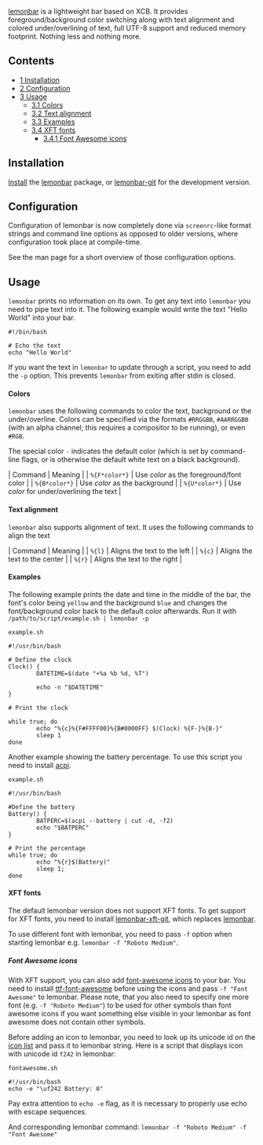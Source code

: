 [lemonbar](https://github.com/LemonBoy/bar) is a lightweight bar based on XCB. It provides foreground/background color switching along with text alignment and colored under/overlining of text, full UTF-8 support and reduced memory footprint. Nothing less and nothing more.

## Contents

*   [1 Installation](#Installation)
*   [2 Configuration](#Configuration)
*   [3 Usage](#Usage)
    *   [3.1 Colors](#Colors)
    *   [3.2 Text alignment](#Text_alignment)
    *   [3.3 Examples](#Examples)
    *   [3.4 XFT fonts](#XFT_fonts)
        *   [3.4.1 Font Awesome icons](#Font_Awesome_icons)

## Installation

[Install](/index.php/Install "Install") the [lemonbar](https://aur.archlinux.org/packages/lemonbar/) package, or [lemonbar-git](https://aur.archlinux.org/packages/lemonbar-git/) for the development version.

## Configuration

Configuration of lemonbar is now completely done via `screenrc`-like format strings and command line options as opposed to older versions, where configuration took place at compile-time.

See the man page for a short overview of those configuration options.

## Usage

`lemonbar` prints no information on its own. To get any text into `lemonbar` you need to pipe text into it. The following example would write the text "Hello World" into your bar.

```
#!/bin/bash

# Echo the text
echo "Hello World"

```

If you want the text in `lemonbar` to update through a script, you need to add the `-p` option. This prevents `lemonbar` from exiting after stdin is closed.

#### Colors

`lemonbar` uses the following commands to color the text, background or the under/overline. Colors can be specified via the formats `#RRGGBB`, `#AARRGGBB` (with an alpha channel; this requires a compositor to be running), or even `#RGB`.

The special color `-` indicates the default color (which is set by command-line flags, or is otherwise the default white text on a black background).

| Command | Meaning |
| `%{F*color*}` | Use *color* as the foreground/font color |
| `%{B*color*}` | Use *color* as the background |
| `%{U*color*}` | Use *color* for under/overlining the text |

#### Text alignment

`lemonbar` also supports alignment of text. It uses the following commands to align the text

| Command | Meaning |
| `%{l}` | Aligns the text to the left |
| `%{c}` | Aligns the text to the center |
| `%{r}` | Aligns the text to the right |

#### Examples

The following example prints the date and time in the middle of the bar, the font's color being `yellow` and the background `blue` and changes the font/background color back to the default color afterwards. Run it with `/path/to/script/example.sh | lemonbar -p`

 `example.sh` 
```
#!/usr/bin/bash

# Define the clock
Clock() {
        DATETIME=$(date "+%a %b %d, %T")

        echo -n "$DATETIME"
}

# Print the clock

while true; do
        echo "%{c}%{F#FFFF00}%{B#0000FF} $(Clock) %{F-}%{B-}"
        sleep 1
done

```

Another example showing the battery percentage. To use this script you need to install [acpi](https://www.archlinux.org/packages/?name=acpi).

 `example.sh` 
```
#!/usr/bin/bash

#Define the battery
Battery() {
        BATPERC=$(acpi --battery | cut -d, -f2)
        echo "$BATPERC"
}

# Print the percentage
while true; do
        echo "%{r}$(Battery)"
        sleep 1;
done

```

#### XFT fonts

The default lemonbar version does not support XFT fonts. To get support for XFT fonts, you need to install [lemonbar-xft-git](https://aur.archlinux.org/packages/lemonbar-xft-git/), which replaces [lemonbar](https://aur.archlinux.org/packages/lemonbar/).

To use different font with lemonbar, you need to pass `-f` option when starting lemonbar e.g. `lemonbar -f "Roboto Medium"`.

##### Font Awesome icons

With XFT support, you can also add [font-awesome icons](http://fontawesome.io/) to your bar. You need to install [ttf-font-awesome](https://aur.archlinux.org/packages/ttf-font-awesome/) before using the icons and pass `-f "Font Awesome"` to lemonbar. Please note, that you also need to specify one more font (e.g. `-f "Roboto Medium"`) to be used for other symbols than font awesome icons if you want something else visible in your lemonbar as font awesome does not contain other symbols.

Before adding an icon to lemonbar, you need to look up its unicode id on the [icon list](http://fontawesome.io/icons/) and pass it to lemonbar string. Here is a script that displays icon with unicode id `f242` in lemonbar:

 `fontawesome.sh` 
```
#!/usr/bin/bash
echo -e "\uf242 Battery: 0"

```

Pay extra attention to `echo -e` flag, as it is necessary to properly use echo with escape sequences.

And corresponding lemonbar command: `lemonbar -f "Roboto Medium" -f "Font Awesome"`
